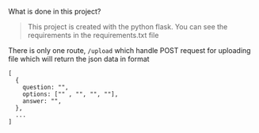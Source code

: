 What is done in this project?

> This project is created with the python flask.
> You can see the requirements in the requirements.txt file

There is only one route, `/upload` which handle POST request for uploading file which will return the json data in format
```
[
  {
    question: "",
    options: ["" , "", "", ""],
    answer: "",
  },
  ...
]
```
